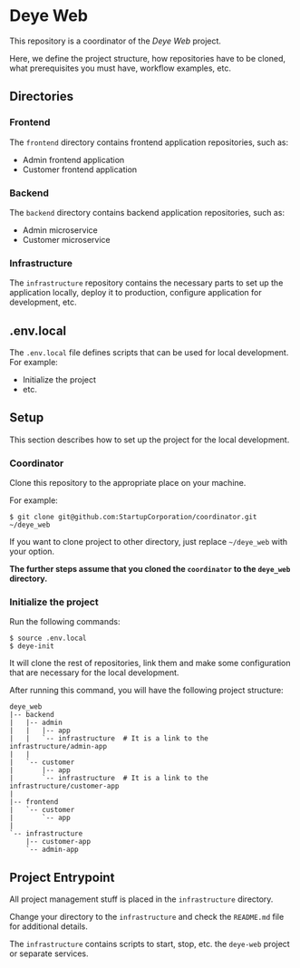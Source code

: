# Deye Web
This repository is a coordinator of the *Deye Web* project.

Here, we define the project structure, how repositories have to be cloned, what prerequisites you must have, workflow
examples, etc.

## Directories

### Frontend

The `frontend` directory contains frontend application repositories, such as:

* Admin frontend application
* Customer frontend application

### Backend

The `backend` directory contains backend application repositories, such as:

* Admin microservice
* Customer microservice

### Infrastructure

The `infrastructure` repository contains the necessary parts to set up the application locally, deploy it to production,
configure application for development, etc.

## .env.local

The `.env.local` file defines scripts that can be used for local development. For example:
* Initialize the project
* etc.

## Setup

This section describes how to set up the project for the local development.

### Coordinator

Clone this repository to the appropriate place on your machine.

For example:

```shell
$ git clone git@github.com:StartupCorporation/coordinator.git ~/deye_web
```

If you want to clone project to other directory, just replace `~/deye_web` with your option.

**The further steps assume that you cloned the `coordinator` to the `deye_web` directory.**

### Initialize the project

Run the following commands:

```shell
$ source .env.local
$ deye-init
```

It will clone the rest of repositories, link them and make some configuration that are necessary for the local development.

After running this command, you will have the following project structure:
```
deye_web
|-- backend
|   |-- admin
|   |   |-- app
|   |   `-- infrastructure  # It is a link to the infrastructure/admin-app
|   |
|   `-- customer
|       |-- app
|       `-- infrastructure  # It is a link to the infrastructure/customer-app    
|
|-- frontend
|   `-- customer
|       `-- app    
|
`-- infrastructure
    |-- customer-app
    `-- admin-app
```

## Project Entrypoint

All project management stuff is placed in the `infrastructure` directory.

Change your directory to the `infrastructure` and check the `README.md` file for additional details. 

The `infrastructure` contains scripts to start, stop, etc. the `deye-web` project or separate services.
